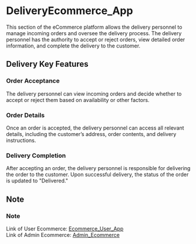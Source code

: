 # DeliveryEcommerce_App

This section of the eCommerce platform allows the delivery personnel to manage incoming orders and oversee the delivery process. The delivery personnel has the authority to accept or reject orders, view detailed order information, and complete the delivery to the customer.

## Delivery Key Features

### Order Acceptance
The delivery personnel can view incoming orders and decide whether to accept or reject them based on availability or other factors.

### Order Details
Once an order is accepted, the delivery personnel can access all relevant details, including the customer’s address, order contents, and delivery instructions.

### Delivery Completion
After accepting an order, the delivery personnel is responsible for delivering the order to the customer. Upon successful delivery, the status of the order is updated to "Delivered."

## Note 

### Note 
Link of User Ecommerce: [Ecommerce_User_App](https://github.com/raedzayoud/Ecommece_User_App)  
Link of Admin Ecommerce: [Admin_Ecommerce](https://github.com/raedzayoud/Admin_Ecommerce)  


